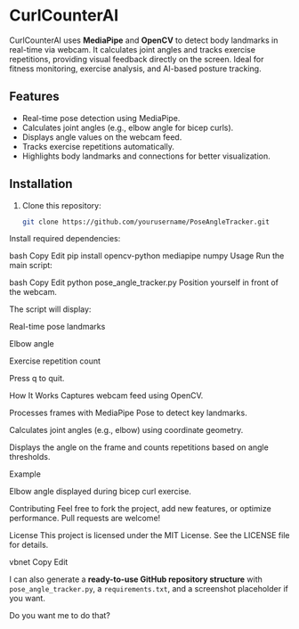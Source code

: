 # CurlCounterAI

CurlCounterAI uses **MediaPipe** and **OpenCV** to detect body landmarks in real-time via webcam. It calculates joint angles and tracks exercise repetitions, providing visual feedback directly on the screen. Ideal for fitness monitoring, exercise analysis, and AI-based posture tracking.

## Features

- Real-time pose detection using MediaPipe.
- Calculates joint angles (e.g., elbow angle for bicep curls).
- Displays angle values on the webcam feed.
- Tracks exercise repetitions automatically.
- Highlights body landmarks and connections for better visualization.

## Installation

1. Clone this repository:
   ```bash
   git clone https://github.com/yourusername/PoseAngleTracker.git
Install required dependencies:

bash
Copy
Edit
pip install opencv-python mediapipe numpy
Usage
Run the main script:

bash
Copy
Edit
python pose_angle_tracker.py
Position yourself in front of the webcam.

The script will display:

Real-time pose landmarks

Elbow angle

Exercise repetition count

Press q to quit.

How It Works
Captures webcam feed using OpenCV.

Processes frames with MediaPipe Pose to detect key landmarks.

Calculates joint angles (e.g., elbow) using coordinate geometry.

Displays the angle on the frame and counts repetitions based on angle thresholds.

Example

Elbow angle displayed during bicep curl exercise.

Contributing
Feel free to fork the project, add new features, or optimize performance. Pull requests are welcome!

License
This project is licensed under the MIT License. See the LICENSE file for details.

vbnet
Copy
Edit

I can also generate a **ready-to-use GitHub repository structure** with `pose_angle_tracker.py`, a `requirements.txt`, and a screenshot placeholder if you want.  

Do you want me to do that?
